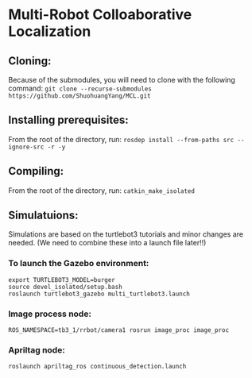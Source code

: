 # Multi-Robot Colloaborative Localization

## Cloning: 
Because of the submodules, you will need to clone with the following command: `git clone --recurse-submodules https://github.com/ShuohuangYang/MCL.git`

## Installing prerequisites:
From the root of the directory, run: `rosdep install --from-paths src --ignore-src -r -y`

## Compiling:
From the root of the directory, run: `catkin_make_isolated`

## Simulatuions:
Simulations are based on the turtlebot3 tutorials and minor changes are needed.
(We need to combine these into a launch file later!!)
### To launch the Gazebo environment:

```
export TURTLEBOT3_MODEL=burger
source devel_isolated/setup.bash
roslaunch turtlebot3_gazebo multi_turtlebot3.launch
```

### Image process node:
`ROS_NAMESPACE=tb3_1/rrbot/camera1 rosrun image_proc image_proc`
### Apriltag node:
`roslaunch apriltag_ros continuous_detection.launch`
